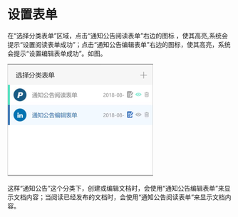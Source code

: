 # 设置表单



在“选择分类表单”区域，点击“通知公告阅读表单”右边的图标 ，使其高亮,系统会提示“设置阅读表单成功”；点击“通知公告编辑表单”右边的图标，使其高亮，系统会提示“设置编辑表单成功”。如图。

![](../.gitbook/assets/image%20%2892%29.png)

这样“通知公告”这个分类下，创建或编辑文档时，会使用“通知公告编辑表单”来显示文档内容；当阅读已经发布的文档时，会使用“通知公告阅读表单”来显示文档内容。

